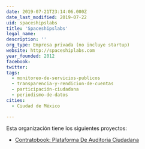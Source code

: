 ```yaml
---
date: 2019-07-21T23:14:06.000Z
date_last_modified: 2019-07-22
uid: spaceshipslabs
title: 'Spaceshipslabs'
legal_name: 
description: ''
org_type: Empresa privada (no incluye startup)
website: http://spaceshiplabs.com
year_founded: 2012
facebook: 
twitter: 
tags:
  - monitoreo-de-servicios-publicos
  - transparencia-y-rendicion-de-cuentas
  - participación-ciudadana
  - periodismo-de-datos
cities: 
  - Ciudad de México

---
```


Esta organización tiene los siguientes proyectos:

- [Contratobook: Plataforma De Auditoria Ciudadana](/proyectos/contratobook-plataforma-de-auditoria-ciudadana)
